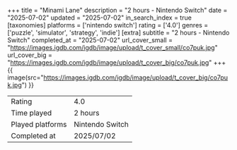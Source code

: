 +++
title = "Minami Lane"
description = "2 hours - Nintendo Switch"
date = "2025-07-02"
updated = "2025-07-02"
in_search_index = true
[taxonomies]
platforms = ['nintendo switch']
rating = ['4.0']
genres = ['puzzle', 'simulator', 'strategy', 'indie']
[extra]
subtitle = "2 hours - Nintendo Switch"
completed_at = "2025-07-02"
url_cover_small = "https://images.igdb.com/igdb/image/upload/t_cover_small/co7puk.jpg"
url_cover_big = "https://images.igdb.com/igdb/image/upload/t_cover_big/co7puk.jpg"
+++
{{ image(src="https://images.igdb.com/igdb/image/upload/t_cover_big/co7puk.jpg") }}

|              |            |
| ------------ | ---------- |
| Rating       | 4.0 |
| Time played  | 2 hours |
| Played platforms    | Nintendo Switch |
| Completed at | 2025/07/02 |

